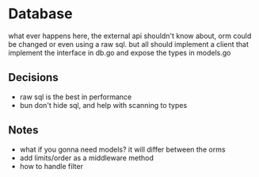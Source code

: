 # Database

what ever happens here, the external api shouldn't know about, orm could be changed or even using a raw sql. but all should implement a client that implement the interface in db.go and expose the types in models.go

## Decisions

- raw sql is the best in performance
- bun don't hide sql, and help with scanning to types

## Notes

- what if you gonna need models? it will differ between the orms
- add limits/order as a middleware method
- how to handle filter
